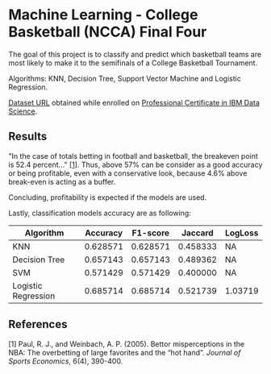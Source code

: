 # Machine Learning - College Basketball (NCCA) Final Four 
The goal of this project is to classify and predict which basketball teams are most likely to make it to the semifinals of a College Basketball Tournament.

Algorithms: KNN, Decision Tree, Support Vector Machine and Logistic Regression.

[Dataset URL](https://s3-api.us-geo.objectstorage.softlayer.net/cf-courses-data/CognitiveClass/ML0120ENv3/Dataset/ML0101EN_EDX_skill_up/cbb.csv) obtained while enrolled on [Professional Certificate in IBM Data Science](https://www.edx.org/professional-certificate/ibm-data-science?index=product&queryID=f71f23095d28d770b5032557f7806f50&position=1).

## Results

"In the case of totals betting in football and basketball, the breakeven point is 52.4 percent..." [[1]](#1). Thus, above 57% can be consider as a good accuracy or being profitable, even with a conservative look, because 4.6% above break-even is acting as a buffer.

Concluding, profitability is expected if the models are used.

Lastly, classification models accuracy are as following:

| Algorithm           | Accuracy | F1-score | Jaccard  | LogLoss |
| ------------------  | -------- | -------- | -------- | ------- |
| KNN                 | 0.628571 | 0.628571 | 0.458333 | NA      |
| Decision Tree       | 0.657143 | 0.657143 | 0.489362 | NA      |
| SVM                 | 0.571429 | 0.571429 | 0.400000 | NA      |
| Logistic Regression | 0.685714 | 0.685714 | 0.521739 | 1.03719 |

## References
<a id="1">[1]</a> 
Paul, R. J., and Weinbach, A. P. (2005). 
Bettor misperceptions in the NBA: The overbetting of large favorites and the “hot hand”. 
*Journal of Sports Economics*, 6(4), 390-400. 
